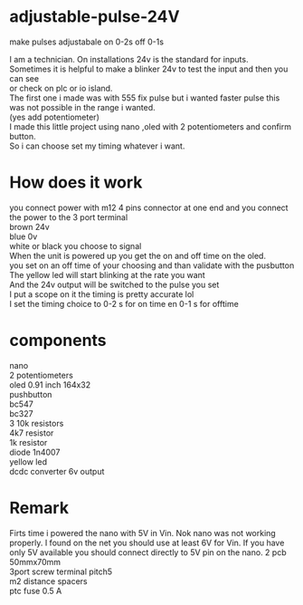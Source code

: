 # adjustable-pulse-24V
make pulses adjustabale on 0-2s off 0-1s

I am a technician. On installations 24v is the standard for inputs.  <br />
Sometimes it is helpful to make a blinker 24v to test the input and then you can see  <br />
or check on plc or io island.  <br />
The first one i made was with 555 fix pulse but i wanted faster pulse this was not possible in the range i wanted. <br />
(yes add potentiometer)  <br />
I made this little project using nano ,oled with 2 potentiometers and confirm button.  <br />
So i can choose set my timing whatever i want.<br />

# How does it work
you connect power with m12 4 pins connector at one end and you connect the power to the 3 port terminal  <br />
brown 24v  <br />
blue 0v  <br />
white or black you choose to signal <br />
When the unit is powered up you get the on and off time on the oled. <br />
you set on an off time of your choosing and than validate with the pusbutton <br />
The yellow led will start blinking at the rate you want <br />
And the 24v output will be switched to the pulse you set <br />
I put a scope on it the timing is pretty accurate lol  <br />
I set the timing choice to 0-2 s for on time en 0-1 s for offtime <br />

# components
nano  <br />
2 potentiometers  <br />
oled 0.91 inch 164x32  <br />
pushbutton <br />
bc547  <br />
bc327  <br />
3 10k resistors <br />
4k7 resistor  <br />
1k resistor  <br />
diode 1n4007  <br />
yellow led  <br />
dcdc converter 6v output <br />

# Remark

Firts time i powered the nano with 5V in Vin. Nok nano was not working properly. I found on the net you should use at least 6V for Vin. If you have only 5V available you should connect directly to 5V pin on the nano.
2 pcb 50mmx70mm  <br />
3port screw terminal pitch5  <br />
m2 distance spacers  <br />
ptc fuse 0.5 A  <br />
